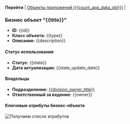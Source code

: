 **Перейти** | [Объекты приложений ({{count_app_data_obj}})](/entities/ApplicationDataObjects/filteredBy_BusinessObjectID?id={{id}}) |

### Бизнес объект "{{title}}"

- **ID**: {{id}}
- **Класс объекта:** {{type}}
- **Описание:** {{description}}

#### Статус использования
- **Статус:** {{state}}
- **Дата актуализации:** {{state_update_date}}

#### Владельцы 
- **Подразделение:** [{{division_owner_title}}]({{division_owner_link}})
- **Ответственный за ведение:** {{owner}}

#### Ключевые атрибуты бизнес-объекта
![Получаем список атрибутов](@document/BusinessObjects.doc.ParametersList?id={{id}})